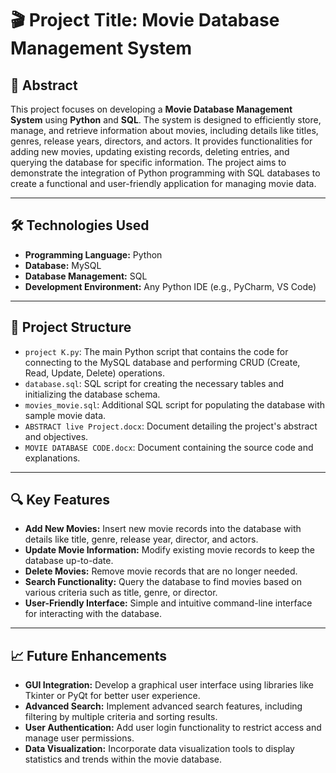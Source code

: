 # 🎬 Project Title: Movie Database Management System

## 📄 Abstract

This project focuses on developing a **Movie Database Management System** using **Python** and **SQL**. The system is designed to efficiently store, manage, and retrieve information about movies, including details like titles, genres, release years, directors, and actors. It provides functionalities for adding new movies, updating existing records, deleting entries, and querying the database for specific information. The project aims to demonstrate the integration of Python programming with SQL databases to create a functional and user-friendly application for managing movie data.

---

## 🛠️ Technologies Used

- **Programming Language:** Python  
- **Database:** MySQL  
- **Database Management:** SQL  
- **Development Environment:** Any Python IDE (e.g., PyCharm, VS Code)

---

## 📁 Project Structure

- `project K.py`: The main Python script that contains the code for connecting to the MySQL database and performing CRUD (Create, Read, Update, Delete) operations.
- `database.sql`: SQL script for creating the necessary tables and initializing the database schema.
- `movies_movie.sql`: Additional SQL script for populating the database with sample movie data.
- `ABSTRACT live Project.docx`: Document detailing the project's abstract and objectives.
- `MOVIE DATABASE CODE.docx`: Document containing the source code and explanations.

---

## 🔍 Key Features

- **Add New Movies:** Insert new movie records into the database with details like title, genre, release year, director, and actors.
- **Update Movie Information:** Modify existing movie records to keep the database up-to-date.
- **Delete Movies:** Remove movie records that are no longer needed.
- **Search Functionality:** Query the database to find movies based on various criteria such as title, genre, or director.
- **User-Friendly Interface:** Simple and intuitive command-line interface for interacting with the database.

---

## 📈 Future Enhancements

- **GUI Integration:** Develop a graphical user interface using libraries like Tkinter or PyQt for better user experience.
- **Advanced Search:** Implement advanced search features, including filtering by multiple criteria and sorting results.
- **User Authentication:** Add user login functionality to restrict access and manage user permissions.
- **Data Visualization:** Incorporate data visualization tools to display statistics and trends within the movie database.
